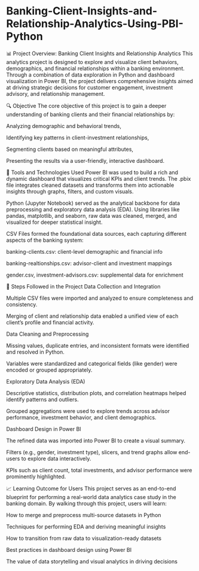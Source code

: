 # Banking-Client-Insights-and-Relationship-Analytics-Using-PBI-Python


📊 Project Overview: Banking Client Insights and Relationship Analytics
This analytics project is designed to explore and visualize client behaviors, demographics, and financial relationships within a banking environment. Through a combination of data exploration in Python and dashboard visualization in Power BI, the project delivers comprehensive insights aimed at driving strategic decisions for customer engagement, investment advisory, and relationship management.

🔍 Objective
The core objective of this project is to gain a deeper understanding of banking clients and their financial relationships by:

Analyzing demographic and behavioral trends,

Identifying key patterns in client-investment relationships,

Segmenting clients based on meaningful attributes,

Presenting the results via a user-friendly, interactive dashboard.

🧰 Tools and Technologies Used
Power BI was used to build a rich and dynamic dashboard that visualizes critical KPIs and client trends. The .pbix file integrates cleaned datasets and transforms them into actionable insights through graphs, filters, and custom visuals.

Python (Jupyter Notebook) served as the analytical backbone for data preprocessing and exploratory data analysis (EDA). Using libraries like pandas, matplotlib, and seaborn, raw data was cleaned, merged, and visualized for deeper statistical insight.

CSV Files formed the foundational data sources, each capturing different aspects of the banking system:

banking-clients.csv: client-level demographic and financial info

banking-realtionships.csv: advisor-client and investment mappings

gender.csv, investment-advisors.csv: supplemental data for enrichment

🧪 Steps Followed in the Project
Data Collection and Integration

Multiple CSV files were imported and analyzed to ensure completeness and consistency.

Merging of client and relationship data enabled a unified view of each client’s profile and financial activity.

Data Cleaning and Preprocessing

Missing values, duplicate entries, and inconsistent formats were identified and resolved in Python.

Variables were standardized and categorical fields (like gender) were encoded or grouped appropriately.

Exploratory Data Analysis (EDA)

Descriptive statistics, distribution plots, and correlation heatmaps helped identify patterns and outliers.

Grouped aggregations were used to explore trends across advisor performance, investment behavior, and client demographics.

Dashboard Design in Power BI

The refined data was imported into Power BI to create a visual summary.

Filters (e.g., gender, investment type), slicers, and trend graphs allow end-users to explore data interactively.

KPIs such as client count, total investments, and advisor performance were prominently highlighted.

📈 Learning Outcome for Users
This project serves as an end-to-end blueprint for performing a real-world data analytics case study in the banking domain. By walking through this project, users will learn:

How to merge and preprocess multi-source datasets in Python

Techniques for performing EDA and deriving meaningful insights

How to transition from raw data to visualization-ready datasets

Best practices in dashboard design using Power BI

The value of data storytelling and visual analytics in driving decisions
